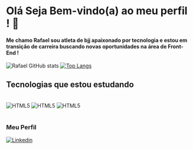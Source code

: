 # Olá Seja Bem-vindo(a) ao meu perfil ! 👋

#### Me chamo Rafael sou atleta de bjj apaixonado por tecnologia e estou em transição de carreira buscando novas oportunidades na área de Front-End ! 


![Rafael GitHub stats](https://github-readme-stats.vercel.app/api?username=RafaelSilvaeth&show_icons=true&theme=highcontrast)  [![Top Langs](https://github-readme-stats.vercel.app/api/top-langs/?username=RafaelSilvaeth&layout=compact)](https://github.com/anuraghazra/github-readme-stats)

## Tecnologias que estou estudando 

<div style="display: inline_block"><br/>
<img align="center" alt="HTML5" src="https://img.shields.io/badge/HTML5-E34F26?style=for-the-badge&logo=html5&logoColor=white"/>
<img align="center" alt="HTML5" src="https://img.shields.io/badge/CSS3-1572B6?style=for-the-badge&logo=css3&logoColor=white"/>
<img align="center" alt="HTML5" src="https://img.shields.io/badge/JavaScript-F7DF1E?style=for-the-badge&logo=javascript&logoColor=black"/>
</div><br/>



### Meu Perfil 
[![Linkedin](https://img.shields.io/badge/LinkedIn-0077B5?style=for-the-badge&logo=linkedin&logoColor=white)](https://www.linkedin.com/in/rafael-silva-018bb9a9/)


